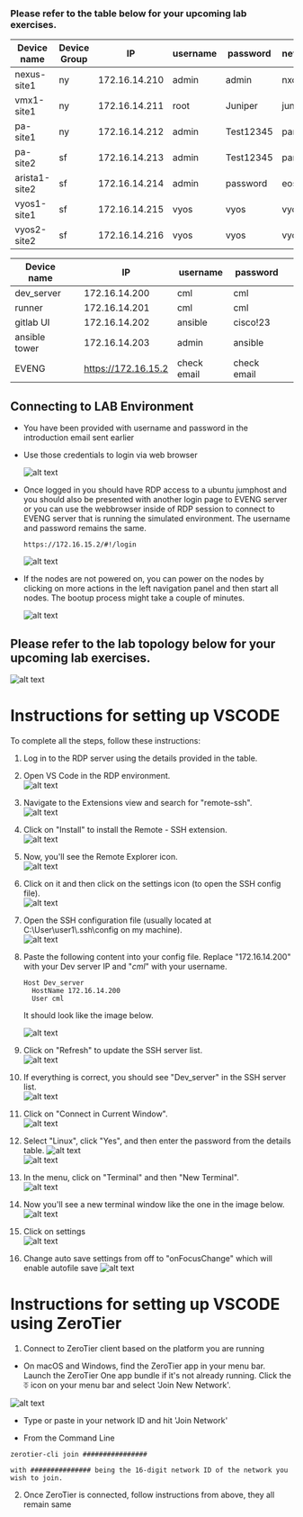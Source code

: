 

### Please refer to the table below for your upcoming lab exercises.

| Device name  | Device Group |      IP       | username | password | network_os |
|--------------|--------------|---------------|----------|----------|------------|
| nexus-site1  |      ny      | 172.16.14.210 |   admin  | admin    |   nxos     |
| vmx1-site1   |      ny      | 172.16.14.211 |   root   | Juniper  |   junos    |
| pa-site1     |      ny      | 172.16.14.212 |   admin  | Test12345|   panos    |
| pa-site2     |      sf      | 172.16.14.213 |   admin  | Test12345|   panos    |
| arista1-site2|      sf      | 172.16.14.214 |   admin  | password |   eos      |
| vyos1-site1  |      sf      | 172.16.14.215 |   vyos   | vyos     |   vyos     |
| vyos2-site2  |      sf      | 172.16.14.216 |   vyos   | vyos     |   vyos     |

| Device name  |              |      IP       | username | password |            |
|--------------|--------------|---------------|----------|----------|------------|
| dev_server   |              | 172.16.14.200 |   cml    |   cml    |            |
| runner       |              | 172.16.14.201 |   cml    |   cml    |            |
| gitlab UI    |              | 172.16.14.202 | ansible  | cisco!23 |            |
| ansible tower|              | 172.16.14.203 |   admin  | ansible  |            |
| EVENG        |              | https://172.16.15.2    | check email    | check email    |

## Connecting to LAB Environment
- You have been provided with username and password in the introduction email sent earlier
- Use those credentials to login via web browser

    ![alt text](assets/image-21.png)

- Once logged in you should have RDP access to a ubuntu jumphost and you should also be presented with another login page to EVENG server or you can use the webbrowser inside of RDP session to connect to EVENG server that is running the simulated environment. The username and password remains the same.

    ```https://172.16.15.2/#!/login```

    ![alt text](assets/image-22.png)

- If the nodes are not powered on, you can power on the nodes by clicking on more actions in the left navigation panel and then start all nodes. The bootup process might take a couple of minutes.

    ![alt text](assets/image-23.png)

## Please refer to the lab topology below for your upcoming lab exercises.

![alt text](assets/image-20.png)

# Instructions for setting up VSCODE
To complete all the steps, follow these instructions:

1. Log in to the RDP server using the details provided in the table.  

2. Open VS Code in the RDP environment.  
   ![alt text](assets/image.png)

3. Navigate to the Extensions view and search for "remote-ssh".  
   ![alt text](assets/image-2.png)

4. Click on "Install" to install the Remote - SSH extension.  
   ![alt text](assets/image-3.png)

5. Now, you'll see the Remote Explorer icon.  
   ![alt text](assets/image-4.png)

6. Click on it and then click on the settings icon (to open the SSH config file).  
   ![alt text](assets/image-5.png)

7. Open the SSH configuration file (usually located at C:\User\user1\\.ssh\config on my machine).  
   ![alt text](assets/image-6.png)

8. Paste the following content into your config file. Replace "172.16.14.200" with your Dev server IP and "*cml*" with your username.  
    ```
    Host Dev_server
      HostName 172.16.14.200
      User cml
    ```
   It should look like the image below.

   ![alt text](assets/image-18.png)

9. Click on "Refresh" to update the SSH server list.  
   ![alt text](assets/image-15.png)

10. If everything is correct, you should see "Dev_server" in the SSH server list.  
    ![alt text](assets/image-16.png)

11. Click on "Connect in Current Window".  
    ![alt text](assets/image-17.png)

12. Select "Linux", click "Yes", and then enter the password from the details table.
    ![alt text](assets/image-14.png)  
    ![alt text](assets/image-11.png)

13. In the menu, click on "Terminal" and then "New Terminal".  
    ![alt text](assets/image-12.png)

14. Now you'll see a new terminal window like the one in the image below.
    ![alt text](assets/image-13.png)

15. Click on settings  
    ![alt text](assets/02863b5c-adc8-4cbb-a5ac-25c9ddab5161.png)

16. Change auto save settings from off to "onFocusChange" which will enable autofile save
    ![alt text](assets/960527bc-55a3-4f49-a5fa-4050e119b459.png)


# Instructions for setting up VSCODE using ZeroTier
1. Connect to ZeroTier client based on the platform you are running

- On macOS and Windows, find the ZeroTier app in your menu bar. Launch the ZeroTier One app bundle if it's not already running. Click the ⏁ icon on your menu bar and select 'Join New Network'. 

![alt text](assets/image-19.png)

- Type or paste in your network ID and hit 'Join Network'

- From the Command Line

```text
zerotier-cli join ################

with ############### being the 16-digit network ID of the network you wish to join.
```
2. Once ZeroTier is connected, follow instructions from above, they all remain same
